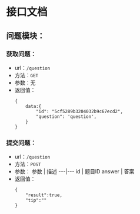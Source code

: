 # 接口文档
## 问题模块：
### 获取问题：
+ url：```/question```
+ 方法：```GET```
+ 参数：无
+ 返回值：
    ```
    {
        data:{
            "id": "5cf5289b3204032b9c67ecd2",
            "question": 'question',
        }
    }
    ```
### 提交问题：
+ url：```/question```
+ 方法：```POST```
+ 参数：
    参数 | 描述
    ---|---
    id | 题目ID
    answer | 答案
+ 返回值：
    ```
    {
        "result":true,
        "tip":""
    }
    ```
